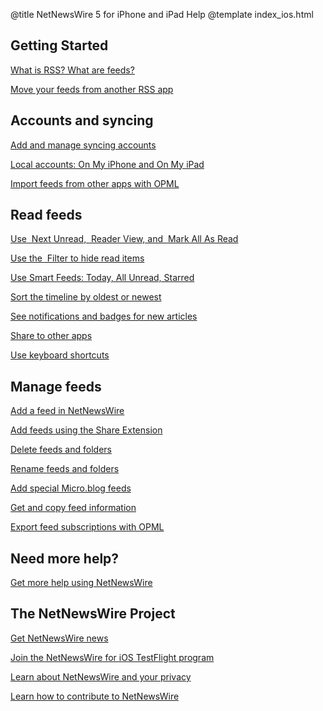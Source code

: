 @title NetNewsWire 5 for iPhone and iPad Help
@template index_ios.html


Getting Started
---------------

[What is RSS? What are feeds?](what-is-rss)

[Move your feeds from another RSS app](moving-from-another-app)



Accounts and syncing
--------------------

[Add and manage syncing accounts](syncing-accounts)

[Local accounts: On My iPhone and On My iPad](on-my-ios-device-account)

[Import feeds from other apps with OPML](import-opml)



Read feeds
----------

[Use <img src="../../../images/ios-icon-next_unread.png" alt="" class="ios-inline-button" /> Next Unread, <img src="../../../images/ios-icon-reader_view.png" alt="" class="ios-inline-button" /> Reader View, and <img src="../../../images/ios-icon-mark_all_read.png" alt="" class="ios-inline-button" /> Mark All As Read](reading-articles)

[Use the <img src="../../../images/ios-icon-filter.png" alt="" class="ios-inline-button" />
Filter to hide read items](filters)

[Use Smart Feeds: Today, All Unread, Starred](smart-feeds)

[Sort the timeline by oldest or newest](sorting-the-timeline)

[See notifications and badges for new articles](notifications)

[Share to other apps](sharing-articles)

[Use keyboard shortcuts](keyboard-shortcuts)



Manage feeds
------------

[Add a feed in NetNewsWire](adding-feeds)

[Add feeds using the Share Extension](share-extension)

[Delete feeds and folders](deleting-feeds-folders)

[Rename feeds and folders](renaming-feeds)

[Add special Micro.blog feeds](micro-blog-feeds)

[Get and copy feed information](get-feed-info)

[Export feed subscriptions with OPML](export-opml)



Need more help?
---------------

[Get more help using NetNewsWire](getting-more-help)



The NetNewsWire Project
-----------------------

[Get NetNewsWire news](netnewswire-news)

[Join the NetNewsWire for iOS TestFlight program](testflight)

[Learn about NetNewsWire and your privacy](privacy)

[Learn how to contribute to NetNewsWire](contributing)
